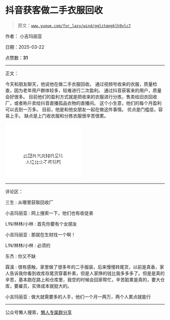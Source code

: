 # 抖音获客做二手衣服回收

> 原文：[`www.yuque.com/for_lazy/wind/gglztqpgklh9vlc7`](https://www.yuque.com/for_lazy/wind/gglztqpgklh9vlc7)

作者： 小吉玛丽亚

日期：2025-03-22

点赞数：**31**

* * *

正文：

今天和朋友聊天，他说他在做二手衣服回收。 通过视频号收来的衣服，质量检查，因为老年用户群体较多，较难进行二次盈利。 通过抖音获客来的用户，质量会好很多。
目前他们的盈利方式就是把收来的衣服进行分拣，售卖给旧衣回收厂，或者称斤卖给抖音直播孤品衣物的直播间。 这个小生意，他们的每个月盈利可以去到一万多。
目前，他是和他女朋友一起在做这件事情。 优点是门槛低，容易上手。 缺点是上门收衣服和分拣衣服很辛苦很累。

![](img/22d957717c6223f0d5135168821e293c.png "None")

* * *

评论区：

三生 : 从哪里获取回收厂

小吉玛丽亚 : 网上搜索一下，他们也有收徒弟

L!N/林林/小林 : 首先你要有个女朋友

小吉玛丽亚 : 那就在生财找一个啊！

L!N/林林/小林 : 必须的

东杰 : 你又不缺

霖溪 : 很有感触，家里做了很多年的二手服装，后来慢慢转尾货，以前是真香，家人告诉我你看到收库存尾货穿着朴素，但是人家挣的钱比我多多多了。但是是真的辛苦，基本跑在路上和仓库里，我空的时候会回家帮忙，辛苦脏累是真的，要大仓库，要雇员，实体成本就挺大的。

小吉玛丽亚 : 做大就需要多的人手，他们一个月一两万，两个人累点就能行

* * *

公众号懒人搜索，[懒人专属群分享](https://lazybook.fun/#/blog/group)
